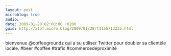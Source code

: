 ```yaml
---
layout: post
microblog: true
audio: 
date: 2009-01-28 02:00:00 +0200
guid: http://xtof.micro.blog/2009/01/28/t1155713235.html
---
```

bienvenue @coffeegroundz qui a su utiliser Twitter pour doubler sa clientèle locale. #beer #coffee #trafic #commercedeproximité
